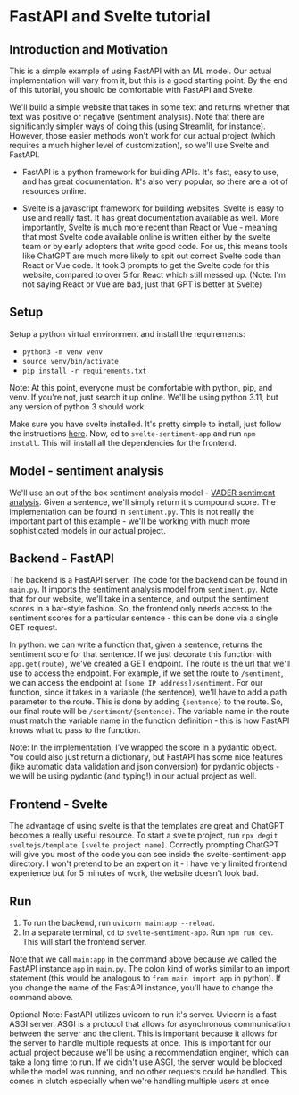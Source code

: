 # FastAPI and Svelte tutorial

## Introduction and Motivation
This is a simple example of using FastAPI with an ML model. Our actual implementation will vary from it, but this is a good starting point. By the end of this tutorial, you should be comfortable with FastAPI and Svelte.

We'll build a simple website that takes in some text and returns whether that text was positive or negative (sentiment analysis). Note that there are significantly simpler ways of doing this (using Streamlit, for instance). However, those easier methods won't work for our actual project (which requires a much higher level of customization), so we'll use Svelte and FastAPI.

- FastAPI is a python framework for building APIs. It's fast, easy to use, and has great documentation. It's also very popular, so there are a lot of resources online. 

- Svelte is a javascript framework for building websites. Svelte is easy to use and really fast. It has great documentation available as well. More importantly, Svelte is much more recent than React or Vue - meaning that most Svelte code available online is written either by the svelte team or by early adopters that write good code. For us, this means tools like ChatGPT are much more likely to spit out correct Svelte code than React or Vue code. It took 3 prompts to get the Svelte code for this website, compared to over 5 for React which still messed up. (Note: I'm not saying React or Vue are bad, just that GPT is better at Svelte)

## Setup
Setup a python virtual environment and install the requirements:

- <code>python3 -m venv venv</code>
- <code>source venv/bin/activate</code>
- <code>pip install -r requirements.txt</code>

Note: At this point, everyone must be comfortable with python, pip, and venv. If you're not, just search it up online. We'll be using python 3.11, but any version of python 3 should work. 

Make sure you have svelte installed. It's pretty simple to install, just follow the instructions [here](https://svelte.dev/blog/svelte-for-new-developers). Now, cd to <code>svelte-sentiment-app</code> and run <code>npm install</code>. This will install all the dependencies for the frontend.


## Model - sentiment analysis

We'll use an out of the box sentiment analysis model - [VADER sentiment analysis](https://github.com/cjhutto/vaderSentiment). Given a sentence, we'll simply return it's compound score. The implementation can be found in <code>sentiment.py</code>. This is not really the important part of this example - we'll be working with much more sophisticated models in our actual project.

## Backend - FastAPI

The backend is a FastAPI server. The code for the backend can be found in <code>main.py</code>. It imports the sentiment analysis model from <code>sentiment.py</code>. Note that for our website, we'll take in a sentence, and output the sentiment scores in a bar-style fashion. So, the frontend only needs access to the sentiment scores for a particular sentence - this can be done via a single GET request.

In python: we can write a function that, given a sentence, returns the sentiment score for that sentence.  If we just decorate this function with <code>app.get(route)</code>, we've created a GET endpoint. The route is the url that we'll use to access the endpoint. For example, if we set the route to <code>/sentiment</code>, we can access the endpoint at <code>[some IP address]/sentiment</code>. For our function, since it takes in a variable (the sentence), we'll have to add a path parameter to the route. This is done by adding <code>{sentence}</code> to the route. So, our final route will be <code>/sentiment/{sentence}</code>. The variable name in the route must match the variable name in the function definition - this is how FastAPI knows what to pass to the function.

Note: In the implementation, I've wrapped the score in a pydantic object. You could also just return a dictionary, but FastAPI has some nice features (like automatic data validation and json conversion) for pydantic objects - we will be using pydantic (and typing!) in our actual project as well.

## Frontend - Svelte

The advantage of using svelte is that the templates are great and ChatGPT becomes a really useful resource. To start a svelte project, run <code>npx degit sveltejs/template [svelte project name]</code>. Correctly prompting ChatGPT will give you most of the code you can see inside the svelte-sentiment-app directory. I won't pretend to be an expert on it - I have very limited frontend experience but for 5 minutes of work, the website doesn't look bad.


## Run
1. To run the backend, run <code>uvicorn main:app --reload</code>. 
2. In a separate terminal, <code>cd</code> to <code>svelte-sentiment-app</code>. Run <code>npm run dev</code>. This will start the frontend server.

Note that we call <code>main:app</code> in the command above because we called the FastAPI instance <code>app</code> in <code>main.py</code>. The colon kind of works similar to an import statement (this would be analogous to <code>from main import app</code> in python). If you change the name of the FastAPI instance, you'll have to change the command above. 

Optional Note: FastAPI utilizes uvicorn to run it's server. Uvicorn is a fast ASGI server. ASGI is a protocol that allows for asynchronous communication between the server and the client. This is important because it allows for the server to handle multiple requests at once. This is important for our actual project because we'll be using a recommendation enginer, which can take a long time to run. If we didn't use ASGI, the server would be blocked while the model was running, and no other requests could be handled. This comes in clutch especially when we're handling multiple users at once.